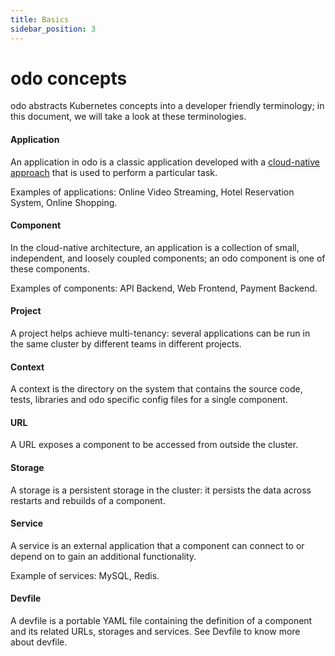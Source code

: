 ```yaml
---
title: Basics
sidebar_position: 3
---
```

# odo concepts

odo abstracts Kubernetes concepts into a developer friendly terminology; in this document, we will take a look at these terminologies.

#### Application
  An application in odo is a classic application developed with a [cloud-native approach](https://www.redhat.com/en/topics/cloud-native-apps) that is used to perform a particular task.
  
  Examples of applications: Online Video Streaming, Hotel Reservation System, Online Shopping.

#### Component
  In the cloud-native architecture, an application is a collection of small, independent, and loosely coupled components; an odo component is one of these components.

  Examples of components: API Backend, Web Frontend, Payment Backend.

#### Project
  A project helps achieve multi-tenancy: several applications can be run in the same cluster by different teams in different projects.

#### Context
  A context is the directory on the system that contains the source code, tests, libraries and odo specific config files for a single component.

#### URL
  A URL exposes a component to be accessed from outside the cluster.

#### Storage
  A storage is a persistent storage in the cluster: it persists the data across restarts and rebuilds of a component.

#### Service  
  A service is an external application that a component can connect to or depend on to gain an additional functionality.
  
  Example of services: MySQL, Redis.

#### Devfile 
  A devfile is a portable YAML file containing the definition of a component and its related URLs, storages and services. See Devfile <!--TODO: Add link to devfile in architecture section when ready--> to know more about devfile.
